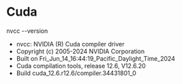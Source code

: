 # Cuda

nvcc --version      

- nvcc: NVIDIA (R) Cuda compiler driver
- Copyright (c) 2005-2024 NVIDIA Corporation
- Built on Fri_Jun_14_16:44:19_Pacific_Daylight_Time_2024
- Cuda compilation tools, release 12.6, V12.6.20
- Build cuda_12.6.r12.6/compiler.34431801_0